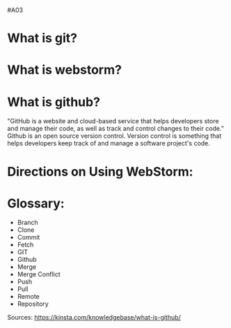 #A03
<!DOCTYPE html>
<html>
  
  <h1>What is git?</h1>

  <h1>What is webstorm?</h1>

  <h1>What is github?</h1>

  <p>"GitHub is a website and cloud-based service that helps developers store and manage their code, as well as track and control changes to their code."
Github is an open source version control. 
Version control is something that helps developers keep track of and manage a software project's code. 


  </p>


  <h1>Directions on Using WebStorm:</h1>



  <h1>Glossary:</h1> 

<ul>
  <li>Branch</li>
  <li>Clone</li>
  <li>Commit</li>
  <li>Fetch</li>
  <li>GIT</li>
  <li>Github</li>
  <li>Merge</li>
  <li>Merge Conflict</li>
  <li>Push</li>
  <li>Pull</li>
  <li>Remote</li>
  <li>Repository</li>
  
  </ul>


Sources: 
https://kinsta.com/knowledgebase/what-is-github/
  
  </html>
  



